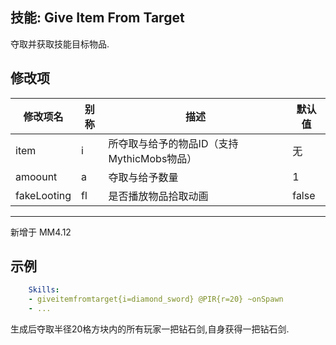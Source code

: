技能: Give Item From Target
--------------------------

夺取并获取技能目标物品.

修改项
----------

| 修改项名 | 别称    | 描述                                                                                                    | 默认值 |
|-----------|------------|----------------------------------------------------------------------------------------------------------------|---------------|
| item        | i       | 所夺取与给予的物品ID（支持MythicMobs物品） | 无 |
| amoount     | a       | 夺取与给予数量 | 1 | 
| fakeLooting | fl | 是否播放物品拾取动画 | false |

--------

新增于 MM4.12

示例
--------

```yaml
    Skills:
    - giveitemfromtarget{i=diamond_sword} @PIR{r=20} ~onSpawn
    - ...
```
生成后夺取半径20格方块内的所有玩家一把钻石剑,自身获得一把钻石剑.